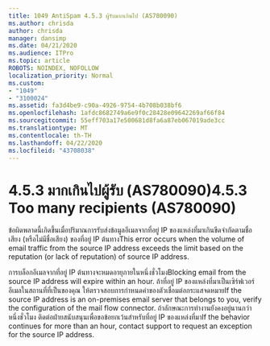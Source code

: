 ```yaml
---
title: 1049 AntiSpam 4.5.3 ผู้รับมากเกินไป (AS780090)
ms.author: chrisda
author: chrisda
manager: dansimp
ms.date: 04/21/2020
ms.audience: ITPro
ms.topic: article
ROBOTS: NOINDEX, NOFOLLOW
localization_priority: Normal
ms.custom:
- "1049"
- "3100024"
ms.assetid: fa3d4be9-c90a-4926-9754-4b708b038bf6
ms.openlocfilehash: 1afdc8682749a6e9f0c28428e09642269af66f84
ms.sourcegitcommit: 55eff703a17e500681d8fa6a87eb067019ade3cc
ms.translationtype: MT
ms.contentlocale: th-TH
ms.lasthandoff: 04/22/2020
ms.locfileid: "43708038"
---
```

# <a name="453-too-many-recipients-as780090"></a><span data-ttu-id="3c84f-102">4.5.3 มากเกินไปผู้รับ (AS780090)</span><span class="sxs-lookup"><span data-stu-id="3c84f-102">4.5.3 Too many recipients (AS780090)</span></span>

<span data-ttu-id="3c84f-103">ข้อผิดพลาดนี้เกิดขึ้นเมื่อปริมาณการรับส่งข้อมูลอีเมลจากที่อยู่ IP ของแหล่งที่มาเกินขีดจํากัดตามชื่อเสียง (หรือไม่มีชื่อเสียง) ของที่อยู่ IP ต้นทาง</span><span class="sxs-lookup"><span data-stu-id="3c84f-103">This error occurs when the volume of email traffic from the source IP address exceeds the limit based on the reputation (or lack of reputation) of source IP address.</span></span>

<span data-ttu-id="3c84f-104">การบล็อกอีเมลจากที่อยู่ IP ต้นทางจะหมดอายุภายในหนึ่งชั่วโมง</span><span class="sxs-lookup"><span data-stu-id="3c84f-104">Blocking email from the source IP address will expire within an hour.</span></span> <span data-ttu-id="3c84f-105">ถ้าที่อยู่ IP ของแหล่งที่มาเป็นเซิร์ฟเวอร์อีเมลในสถานที่ที่เป็นของคุณ ให้ตรวจสอบการกําหนดค่าของตัวเชื่อมต่อกระแสจดหมาย</span><span class="sxs-lookup"><span data-stu-id="3c84f-105">If the source IP address is an on-premises email server that belongs to you, verify the configuration of the mail flow connector.</span></span> <span data-ttu-id="3c84f-106">ถ้าลักษณะการทํางานยังคงอยู่นานกว่าหนึ่งชั่วโมง ติดต่อฝ่ายสนับสนุนเพื่อขอข้อยกเว้นสําหรับที่อยู่ IP ของแหล่งที่มา</span><span class="sxs-lookup"><span data-stu-id="3c84f-106">If the behavior continues for more than an hour, contact support to request an exception for the source IP address.</span></span>
